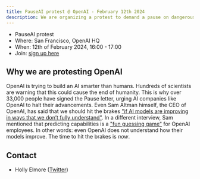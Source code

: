 ```yaml
---
title: PauseAI protest @ OpenAI - February 12th 2024
description: We are organizing a protest to demand a pause on dangerous AI development.
---
```


- PauseAI protest
- Where: San Francisco, OpenAI HQ
- When: 12th of February 2024, 16:00 - 17:00
- Join: [sign up here](https://www.mixily.com/event/7695886679072636191)

## Why we are protesting OpenAI

OpenAI is trying to build an AI smarter than humans.
Hundreds of scientists are warning that this could cause the end of humanity.
This is why over 33,000 people have signed the Pause letter, urging AI companies like OpenAI to halt their advancements.
Even Sam Altman himself, the CEO of OpenAI, has said that we should hit the brakes ["if AI models are improving in ways that we don’t fully understand"](https://time.com/6288584/openai-sam-altman-full-interview/).
In a different interview, Sam mentioned that predicting capabilities is a ["fun guessing game"](https://www.ft.com/content/dd9ba2f6-f509-42f0-8e97-4271c7b84ded) for OpenAI employees.
In other words: even OpenAI does not understand how their models improve.
The time to hit the brakes is _now_.

## Contact

- Holly Elmore ([Twitter](https://twitter.com/ilex_ulmus))
